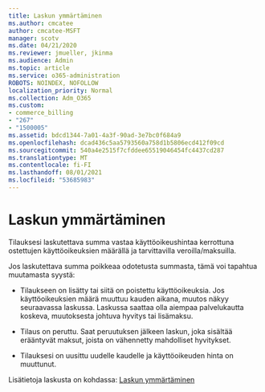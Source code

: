 ```yaml
---
title: Laskun ymmärtäminen
ms.author: cmcatee
author: cmcatee-MSFT
manager: scotv
ms.date: 04/21/2020
ms.reviewer: jmueller, jkinma
ms.audience: Admin
ms.topic: article
ms.service: o365-administration
ROBOTS: NOINDEX, NOFOLLOW
localization_priority: Normal
ms.collection: Adm_O365
ms.custom:
- commerce_billing
- "267"
- "1500005"
ms.assetid: bdcd1344-7a01-4a3f-90ad-3e7bc0f684a9
ms.openlocfilehash: dcad436c5aa5793560a758d1b5806ecd412f09cd
ms.sourcegitcommit: 540a4e2515f7cfddee65519046454fc4437cd287
ms.translationtype: MT
ms.contentlocale: fi-FI
ms.lasthandoff: 08/01/2021
ms.locfileid: "53685983"
---
```

# <a name="help-understanding-your-bill"></a>Laskun ymmärtäminen

Tilauksesi laskutettava summa vastaa käyttöoikeushintaa kerrottuna ostettujen käyttöoikeuksien määrällä ja tarvittavilla veroilla/maksuilla.
  
Jos laskutettava summa poikkeaa odotetusta summasta, tämä voi tapahtua muutamasta syystä:
  
- Tilaukseen on lisätty tai siitä on poistettu käyttöoikeuksia. Jos käyttöoikeuksien määrä muuttuu kauden aikana, muutos näkyy seuraavassa laskussa. Laskussa saattaa olla aiempaa palvelukautta koskeva, muutoksesta johtuva hyvitys tai lisämaksu.

- Tilaus on peruttu. Saat peruutuksen jälkeen laskun, joka sisältää erääntyvät maksut, joista on vähennetty mahdolliset hyvitykset.

- Tilauksesi on uusittu uudelle kaudelle ja käyttöoikeuden hinta on muuttunut.

Lisätietoja laskusta on kohdassa: [Laskun ymmärtäminen](/microsoft-365/commerce/billing-and-payments/understand-your-invoice2)